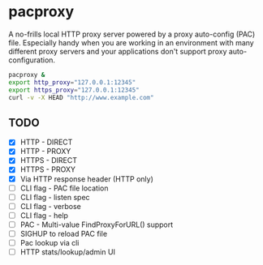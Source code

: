 pacproxy
========

A no-frills local HTTP proxy server powered by a proxy auto-config (PAC) file. Especially handy when you are working in an environment with many different proxy servers and your applications don't support proxy auto-configuration.

```bash
pacproxy &
export http_proxy="127.0.0.1:12345"
export https_proxy="127.0.0.1:12345"
curl -v -X HEAD "http://www.example.com"
```

TODO
----

- [x] HTTP - DIRECT
- [x] HTTP - PROXY
- [x] HTTPS - DIRECT
- [x] HTTPS - PROXY
- [x] Via HTTP response header (HTTP only)
- [ ] CLI flag - PAC file location
- [ ] CLI flag - listen spec
- [ ] CLI flag - verbose
- [ ] CLI flag - help
- [ ] PAC - Multi-value FindProxyForURL() support
- [ ] SIGHUP to reload PAC file
- [ ] Pac lookup via cli
- [ ] HTTP stats/lookup/admin UI
